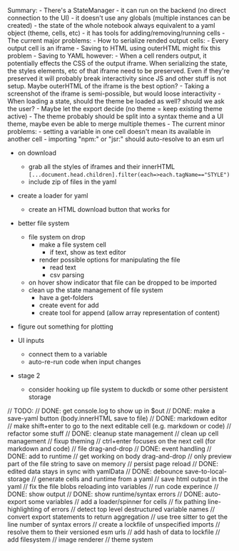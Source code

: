 Summary:
    - There's a StateManager
        - it can run on the backend (no direct connection to the UI)
        - it doesn't use any globals (multiple instances can be created)
        - the state of the whole notebook always equivalent to a yaml object (theme, cells, etc)
        - it has tools for adding/removing/running cells
    - The current major problems:
        - How to serialize rended output cells:
            - Every output cell is an iframe
            - Saving to HTML using outerHTML might fix this problem
            - Saving to YAML however:
                - When a cell renders output, it potentially effects the CSS of the output iframe. When serializing the state, the styles elements, etc of that iframe need to be preserved. Even if they're preserved it will probably break interactivity since JS and other stuff is not setup. Maybe outerHTML of the iframe is the best option?
                - Taking a screenshot of the iframe is semi-possible, but would loose interactivity
        - When loading a state, should the theme be loaded as well? should we ask the user?
            - Maybe let the export decide (no theme = keep existing theme active)
        - The theme probably should be split into a syntax theme and a UI theme, maybe even be able to merge multiple themes
    - The current minor problems:
        - setting a variable in one cell doesn't mean its available in another cell
        - importing "npm:" or "jsr:" should auto-resolve to an esm url



- on download
    - grab all the styles of iframes and their innerHTML `[...document.head.children].filter(each=>each.tagName=="STYLE")`
    - include zip of files in the yaml

- create a loader for yaml
    - create an HTML download button that works for 

- better file system
    - file system on drop
        - make a file system cell
            - if text, show as text editor
        - render possible options for manipulating the file
            - read text
            - csv parsing
    - on hover show indicator that file can be dropped to be imported 
    - clean up the state management of file system
        - have a get-folders
        - create event for add
        - create tool for append (allow array representation of content)

- figure out something for plotting

- UI inputs
    - connect them to a variable
    - auto-re-run code when input changes

- stage 2
    - consider hooking up file system to duckdb or some other persistent storage

// TODO:
    // DONE: get console.log to show up in $out
    // DONE: make a save-yaml button  (body.innerHTML save to file)
    // DONE: markdown editor
        // make shift+enter to go to the next editable cell (e.g. markdown or code)
    // refactor some stuff
        // DONE: cleanup state management
        // clean up cell management
        // fixup theming
        // ctrl+enter focuses on the next cell (for markdown and code)
    // file drag-and-drop
        // DONE: event handling
        // DONE: add to runtime
        // get working on body drag-and-drop
        // only preview part of the file string to save on memory
    // persist page reload
        // DONE: edited data stays in sync with yamlData
        // DONE: debounce save-to-local-storage
        // generate cells and runtime from a yaml
        // save html output in the yaml
        // fix the file blobs reloading into variables
    // run code experince
        // DONE: show output
        // DONE: show runtime/syntax errors
        // DONE: auto-export some variables
        // add a loader/spinner for cells
        // fix pathing line-highlighting of errors
        // detect top level destructured variable names
        // convert export statements to return aggregation
        // use tree sitter to get the line number of syntax errors
    // create a lockfile of unspecified imports
        // resolve them to their versioned esm urls
        // add hash of data to lockfile
    // add filesystem
    // image renderer
    // theme system
